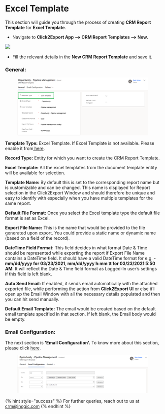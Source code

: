 # Excel Template

This section will guide you through the process of creating **CRM Report Template** for **Excel Template**.

* Navigate to **Click2Export App --> CRM Report Templates --> New.**

![](../../../.gitbook/assets/Excel\_1.png)

* Fill the relevant details in the **New CRM Report Template** and save it.

### General:

<figure><img src="../../../.gitbook/assets/31.1 (1).png" alt=""><figcaption></figcaption></figure>

**Template Type:** Excel Template. If Excel Template is not available. Please enable it from[ here](https://docs.inogic.com/click2export/configuration/click2export-configuration).

**Record Type:** Entity for which you want to create the CRM Report Template.

**Excel Template:** All the excel templates from the document template entity will be available for selection.

**Template Name:** By default this is set to the corresponding report name but is customizable and can be changed. This name is displayed for Report selection in the Click2Export Window and should therefore be unique and easy to identify with especially when you have multiple templates for the same report.

**Default File Format:** Once you select the Excel template type the default file format is set as Excel.

**Export File Name:** This is the name that would be provided to the file generated upon export. You could provide a static name or dynamic name (based on a field of the record).&#x20;

**DateTime Field Format:** This field decides in what format Date & Time should be represented while exporting the report if Export File Name contains a DateTime field. It should have a valid DateTime format for e.g. - **mm/dd/yyyy for 03/23/2021**, **mm/dd/yyyy h:mm tt for 03/23/2021 5:50 AM**. It will reflect the Date & Time field format as Logged-In user’s settings if this field is left blank.

**Auto Send Email:** If enabled, it sends email automatically with the attached exported file, while performing the action from **Click2Export UI** or else it’ll open up the Email Window with all the necessary details populated and then you can hit send manually.

**Default Email Template:** The email would be created based on the default email template specified in that section. If left blank, the Email body would be empty.

### Email Configuration:

The next section is **'Email Configuration'.** To know more about this section, please click [here](https://docs.inogic.com/click2export/configuration/email-configuration).&#x20;

<figure><img src="../../../.gitbook/assets/31.2.png" alt=""><figcaption></figcaption></figure>

{% hint style="success" %}
For further queries, reach out to us at [crm@inogic.com](mailto:crm@inogic.com)
{% endhint %}

